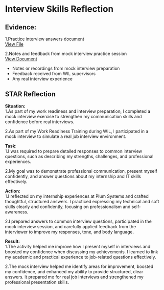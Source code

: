 # Interview Skills Reflection

## Evidence:
1.Practice interview answers document  
[View File](../evidence/interview_skills/interview_practice_answers.txt)

2.Notes and feedback from mock interview practice session  
[View Document](../evidence/mock_interview/mock_interview_notes.txt)

- Notes or recordings from mock interview preparation
- Feedback received from WIL supervisors
- Any real interview experience

## STAR Reflection

**Situation:**  
1.As part of my work readiness and interview preparation, I completed a mock interview exercise to strengthen my communication skills and confidence before real interviews.

2.As part of my Work Readiness Training during WIL, I participated in a mock interview to simulate a real job interview environment.


**Task:**  
1.I was required to prepare detailed responses to common interview questions, such as describing my strengths, challenges, and professional experiences.

2.My goal was to demonstrate professional communication, present myself confidently, and answer questions about my internship and IT skills effectively.

**Action:**  
1.I reflected on my internship experiences at Plum Systems and crafted thoughtful, structured answers. I practiced expressing my technical and soft skills clearly and confidently, focusing on professionalism and self-awareness.

2.I prepared answers to common interview questions, participated in the mock interview session, and carefully applied feedback from the interviewer to improve my responses, tone, and body language.

**Result:**  
1.The activity helped me improve how I present myself in interviews and boosted my confidence when discussing my achievements. I learned to link my academic and practical experience to job-related questions effectively.

2.The mock interview helped me identify areas for improvement, boosted my confidence, and enhanced my ability to provide structured, clear answers. It prepared me for real job interviews and strengthened my professional presentation skills.

